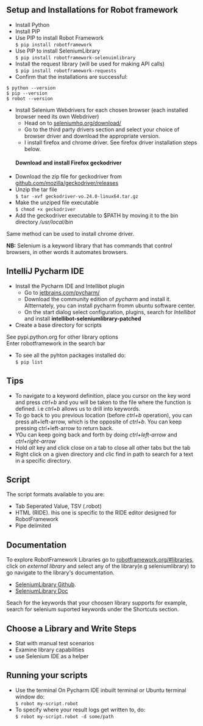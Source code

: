 ## Setup and Installations for Robot framework
* Install Python  
* Install PIP
* Use PIP to install Robot Framework  
`$ pip install robotframework`  
* Use PIP to install SeleniumLibrary  
`$ pip install robotframework-selenuimlibrary`  
* Install the request library (will be used for making API calls)  
`$ pip install robotframework-requests`  
* Confirm that the installations are successful:  
```
$ python --version  
$ pip --version  
$ robot --version
```
* Install Selenium Webdrivers for each chosen browser (each installed browser need its own Webdriver)     
  * Head on to [seleniumhq.org/download/](https://www.seleniumhq.org/download/)
  * Go to the third party drivers section and select your choice of browser driver and download the appropriate version.  
  * I install firefox and chrome driver. See firefox driver installation steps below.
  #### Download and install Firefox geckodriver
* Download the zip file for geckodriver from [github.com/mozilla/geckodriver/releases](https://github.com/mozilla/geckodriver/releases)
* Unzip the tar  file  
 `$ tar -xvf geckodriver-vo.24.0-linux64.tar.gz`
* Make the unziped file executable   
`$ chmod +x geckodriver`
* Add the geckodriver executable to $PATH by moving it to the bin directory _/usr/local/bin_  

Same method can be used to install chrome driver.  

__NB:__ Selenium is a keyword library that has commands that control browsers, in other words it automates browsers.
## IntelliJ Pycharm IDE
* Install the Pycharm IDE and Intellibot plugin
  * Go to [jetbrains.com/pycharm/](https://www.jetbrains.com/pycharm/)
  * Download the community edition of _pycharm_ and install it. Altternately, you can install pycharm fromm ubuntu software center.  
  * On the start dialog select configuration, plugins, search for _Intellibot_ and install __intellibot-seleniumlibrary-patched__
* Create a base directory for scripts

See pypi.python.org for other library options  
Enter robotframework in  the search bar

* To see all the pyhton packages installed do:  
`$ pip list`  

## Tips
* To navigate to a keyword definition, place you cursor on the key word and press _ctrl+b_ and you will be taken to the file where the function is defined. i.e _ctrl+b_ allows us to drill into keywords.  
* To go back to you previous location (before _ctrl+b_ operation), you can press alt+left-arrow, which is the opposite of _ctrl+b_. You can keep pressing ctrl+left-arrow to return back.
* YOu can keep going back and forth by doing _ctrl+left-arrow_ and _ctrl+right-arrow_   
* Hold _alt_ key and click close on a tab to close all other tabs but the tab
* Right click on a given directory and clic find in path to search for a text  in a specific directory.

## Script
The script formats available to you are:
* Tab Seperated Value, TSV (.robot)
* HTML (RIDE). Ihis one is specific to the RIDE editor designed for RobotFramework  
* Pipe delimited

## Documentation
To explore RobotFramework Libraries go to [robotframework.org/#libraries](https://robotframework.org/#libraries), click on _external library_ and select any of the library(e.g seleniumlibrary) to go navigate to the library's documentation.   
* [SeleniumLibrary Github](https://github.com/robotframework/SeleniumLibrary/).
* [SeleniumLibrary Doc](http://robotframework.org/SeleniumLibrary/SeleniumLibrary.html)  

Seach for the keywords that your choosen library supports for example, search for selenium suported keywords under the Shortcuts section.

## Choose a Library and Write Steps
* Stat with manual test scenarios
* Examine library capabilities
* use Selenium IDE as a helper

## Running your scripts
* Use the terminal
On Pycharm IDE inbuilt terminal or Ubuntu terminal window do:  
`$ robot my-script.robot`  
* To specify where your result logs get written to, do:  
`$ robot my-script.robot -d some/path`
